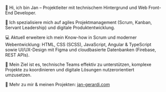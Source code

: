 👋 Hi, ich bin Jan – Projektleiter mit technischem Hintergrund und Web Front-End Developer.

🚀 Ich spezialisiere mich auf agiles Projektmanagement (Scrum, Kanban, Servant Leadership) und digitale Produktentwicklung.

💻 Aktuell erweitere ich mein Know-how in Scrum und moderner Webentwicklung: HTML, CSS (SCSS), JavaScript, Angular & TypeScript sowie UI/UX-Design mit Figma und cloudbasierte Datenbanken (Firebase, REST APIs).

🤝 Mein Ziel ist es, technische Teams effektiv zu unterstützen, komplexe Projekte zu koordinieren und digitale Lösungen nutzerorientiert umzusetzen.

📁 Mehr zu mir & meinen Projekten: [jan-gerardi.com](https://jan-gerardi.com/)

<!--
**JanGerardi/JanGerardi** is a ✨ _special_ ✨ repository because its `README.md` (this file) appears on your GitHub profile.

Here are some ideas to get you started:

- 🔭 I’m currently working on ...
- 🌱 I’m currently learning ...
- 👯 I’m looking to collaborate on ...
- 🤔 I’m looking for help with ...
- 💬 Ask me about ...
- 📫 How to reach me: ...
- 😄 Pronouns: ...
- ⚡ Fun fact: ...
-->
